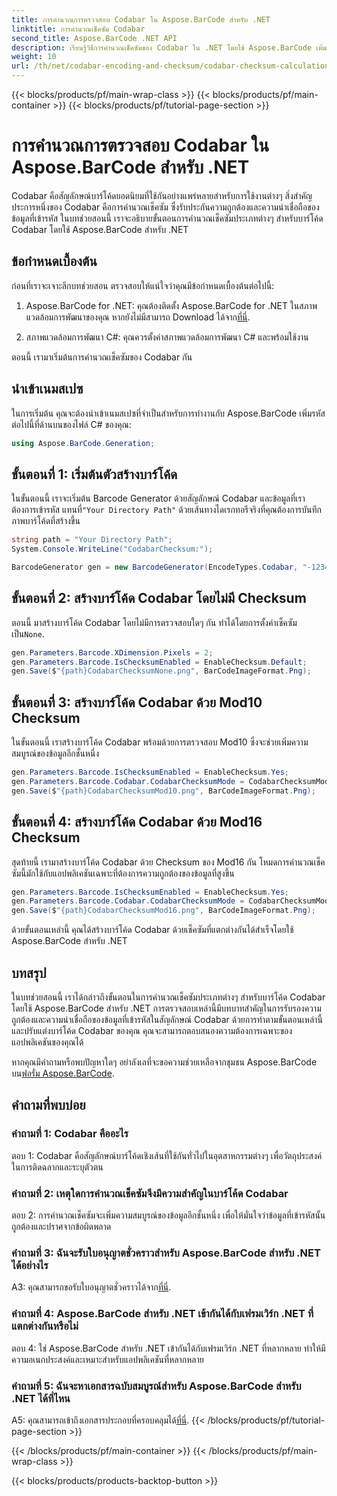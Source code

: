 ```yaml
---
title: การคำนวณการตรวจสอบ Codabar ใน Aspose.BarCode สำหรับ .NET
linktitle: การคำนวณเช็คซัม Codabar
second_title: Aspose.BarCode .NET API
description: เรียนรู้วิธีการคำนวณเช็คซัมของ Codabar ใน .NET โดยใช้ Aspose.BarCode เพิ่มความแม่นยำของข้อมูลในบาร์โค้ด Codabar รับคำแนะนำทีละขั้นตอน
weight: 10
url: /th/net/codabar-encoding-and-checksum/codabar-checksum-calculation/
---
```


{{< blocks/products/pf/main-wrap-class >}}
{{< blocks/products/pf/main-container >}}
{{< blocks/products/pf/tutorial-page-section >}}

# การคำนวณการตรวจสอบ Codabar ใน Aspose.BarCode สำหรับ .NET

Codabar คือสัญลักษณ์บาร์โค้ดยอดนิยมที่ใช้กันอย่างแพร่หลายสำหรับการใช้งานต่างๆ สิ่งสำคัญประการหนึ่งของ Codabar คือการคำนวณเช็คซัม ซึ่งรับประกันความถูกต้องและความน่าเชื่อถือของข้อมูลที่เข้ารหัส ในบทช่วยสอนนี้ เราจะอธิบายขั้นตอนการคำนวณเช็คซัมประเภทต่างๆ สำหรับบาร์โค้ด Codabar โดยใช้ Aspose.BarCode สำหรับ .NET

## ข้อกำหนดเบื้องต้น

ก่อนที่เราจะเจาะลึกบทช่วยสอน ตรวจสอบให้แน่ใจว่าคุณมีข้อกำหนดเบื้องต้นต่อไปนี้:

1. Aspose.BarCode for .NET: คุณต้องติดตั้ง Aspose.BarCode for .NET ในสภาพแวดล้อมการพัฒนาของคุณ หากยังไม่มีสามารถ Download ได้จาก[ที่นี่](https://releases.aspose.com/barcode/net/).

2. สภาพแวดล้อมการพัฒนา C#: คุณควรตั้งค่าสภาพแวดล้อมการพัฒนา C# และพร้อมใช้งาน

ตอนนี้ เรามาเริ่มต้นการคำนวณเช็คซัมของ Codabar กัน

## นำเข้าเนมสเปซ

ในการเริ่มต้น คุณจะต้องนำเข้าเนมสเปซที่จำเป็นสำหรับการทำงานกับ Aspose.BarCode เพิ่มรหัสต่อไปนี้ที่ด้านบนของไฟล์ C# ของคุณ:

```csharp
using Aspose.BarCode.Generation;
```

## ขั้นตอนที่ 1: เริ่มต้นตัวสร้างบาร์โค้ด

 ในขั้นตอนนี้ เราจะเริ่มต้น Barcode Generator ด้วยสัญลักษณ์ Codabar และข้อมูลที่เราต้องการเข้ารหัส แทนที่`"Your Directory Path"` ด้วยเส้นทางไดเรกทอรีจริงที่คุณต้องการบันทึกภาพบาร์โค้ดที่สร้างขึ้น

```csharp
string path = "Your Directory Path";
System.Console.WriteLine("CodabarChecksum:");

BarcodeGenerator gen = new BarcodeGenerator(EncodeTypes.Codabar, "-12345-");
```

## ขั้นตอนที่ 2: สร้างบาร์โค้ด Codabar โดยไม่มี Checksum

 ตอนนี้ มาสร้างบาร์โค้ด Codabar โดยไม่มีการตรวจสอบใดๆ กัน ทำได้โดยการตั้งค่าเช็คซัมเป็น`None`.

```csharp
gen.Parameters.Barcode.XDimension.Pixels = 2;
gen.Parameters.Barcode.IsChecksumEnabled = EnableChecksum.Default;
gen.Save($"{path}CodabarChecksumNone.png", BarCodeImageFormat.Png);
```

## ขั้นตอนที่ 3: สร้างบาร์โค้ด Codabar ด้วย Mod10 Checksum

ในขั้นตอนนี้ เราสร้างบาร์โค้ด Codabar พร้อมด้วยการตรวจสอบ Mod10 ซึ่งจะช่วยเพิ่มความสมบูรณ์ของข้อมูลอีกชั้นหนึ่ง 

```csharp
gen.Parameters.Barcode.IsChecksumEnabled = EnableChecksum.Yes;
gen.Parameters.Barcode.Codabar.CodabarChecksumMode = CodabarChecksumMode.Mod10;
gen.Save($"{path}CodabarChecksumMod10.png", BarCodeImageFormat.Png);
```

## ขั้นตอนที่ 4: สร้างบาร์โค้ด Codabar ด้วย Mod16 Checksum

สุดท้ายนี้ เรามาสร้างบาร์โค้ด Codabar ด้วย Checksum ของ Mod16 กัน โหมดการคำนวณเช็คซัมนี้มักใช้กับแอปพลิเคชันเฉพาะที่ต้องการความถูกต้องของข้อมูลที่สูงขึ้น

```csharp
gen.Parameters.Barcode.IsChecksumEnabled = EnableChecksum.Yes;
gen.Parameters.Barcode.Codabar.CodabarChecksumMode = CodabarChecksumMode.Mod16;
gen.Save($"{path}CodabarChecksumMod16.png", BarCodeImageFormat.Png);
```

ด้วยขั้นตอนเหล่านี้ คุณได้สร้างบาร์โค้ด Codabar ด้วยเช็คซัมที่แตกต่างกันได้สำเร็จโดยใช้ Aspose.BarCode สำหรับ .NET

## บทสรุป

ในบทช่วยสอนนี้ เราได้กล่าวถึงขั้นตอนในการคำนวณเช็คซัมประเภทต่างๆ สำหรับบาร์โค้ด Codabar โดยใช้ Aspose.BarCode สำหรับ .NET การตรวจสอบเหล่านี้มีบทบาทสำคัญในการรับรองความถูกต้องและความน่าเชื่อถือของข้อมูลที่เข้ารหัสในสัญลักษณ์ Codabar ด้วยการทำตามขั้นตอนเหล่านี้และปรับแต่งบาร์โค้ด Codabar ของคุณ คุณจะสามารถตอบสนองความต้องการเฉพาะของแอปพลิเคชันของคุณได้

 หากคุณมีคำถามหรือพบปัญหาใดๆ อย่าลังเลที่จะขอความช่วยเหลือจากชุมชน Aspose.BarCode บน[ฟอรั่ม Aspose.BarCode](https://forum.aspose.com/c/barcode/13).

## คำถามที่พบบ่อย

### คำถามที่ 1: Codabar คืออะไร

ตอบ 1: Codabar คือสัญลักษณ์บาร์โค้ดเชิงเส้นที่ใช้กันทั่วไปในอุตสาหกรรมต่างๆ เพื่อวัตถุประสงค์ในการติดฉลากและระบุตัวตน

### คำถามที่ 2: เหตุใดการคำนวณเช็คซัมจึงมีความสำคัญในบาร์โค้ด Codabar

ตอบ 2: การคำนวณเช็คซัมจะเพิ่มความสมบูรณ์ของข้อมูลอีกชั้นหนึ่ง เพื่อให้มั่นใจว่าข้อมูลที่เข้ารหัสนั้นถูกต้องและปราศจากข้อผิดพลาด

### คำถามที่ 3: ฉันจะรับใบอนุญาตชั่วคราวสำหรับ Aspose.BarCode สำหรับ .NET ได้อย่างไร

 A3: คุณสามารถขอรับใบอนุญาตชั่วคราวได้จาก[ที่นี่](https://purchase.aspose.com/temporary-license/).

### คำถามที่ 4: Aspose.BarCode สำหรับ .NET เข้ากันได้กับเฟรมเวิร์ก .NET ที่แตกต่างกันหรือไม่

ตอบ 4: ใช่ Aspose.BarCode สำหรับ .NET เข้ากันได้กับเฟรมเวิร์ก .NET ที่หลากหลาย ทำให้มีความอเนกประสงค์และเหมาะสำหรับแอปพลิเคชันที่หลากหลาย

### คำถามที่ 5: ฉันจะหาเอกสารฉบับสมบูรณ์สำหรับ Aspose.BarCode สำหรับ .NET ได้ที่ไหน

 A5: คุณสามารถเข้าถึงเอกสารประกอบที่ครอบคลุมได้[ที่นี่](https://reference.aspose.com/barcode/net/).
{{< /blocks/products/pf/tutorial-page-section >}}

{{< /blocks/products/pf/main-container >}}
{{< /blocks/products/pf/main-wrap-class >}}

{{< blocks/products/products-backtop-button >}}
